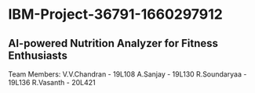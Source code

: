 # IBM-Project-36791-1660297912

## AI-powered Nutrition Analyzer for Fitness Enthusiasts

Team Members:
V.V.Chandran - 19L108
A.Sanjay - 19L130
R.Soundaryaa - 19L136
R.Vasanth - 20L421
